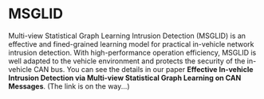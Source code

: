 # MSGLID
Multi-view Statistical Graph Learning Intrusion Detection (MSGLID) is an effective and fined-grained learning model for practical in-vehicle network intrusion detection. With high-performance operation efficiency, MSGLID is well adapted to the vehicle environment and protects the security of the in-vehicle CAN bus.
You can see the details in our paper **Effective In-vehicle Intrusion Detection via Multi-view Statistical Graph Learning on CAN Messages**. (The link is on the way...)
